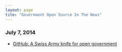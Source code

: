 ```yaml
---
layout: page
tite: "Government Open Source In The News"
---
```


### July 7, 2014
* [GitHub: A Swiss Army knife for open government](http://fcw.com/articles/2014/07/07/github-swiss-army-knife.aspx)
